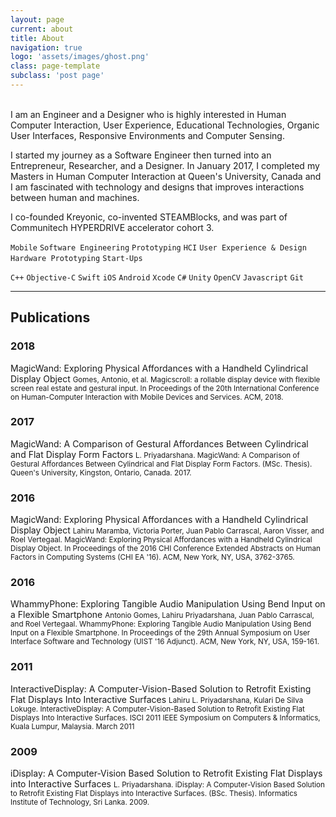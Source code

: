 ```yaml
---
layout: page
current: about
title: About
navigation: true
logo: 'assets/images/ghost.png'
class: page-template
subclass: 'post page'
---
```

<br />
I am an Engineer and a Designer who is highly interested in Human Computer Interaction, User Experience, Educational Technologies, Organic User Interfaces, Responsive Environments and Computer Sensing.

I started my journey as a Software Engineer then turned into an Entrepreneur, Researcher, and a Designer. In January 2017, I completed my Masters in Human Computer Interaction at Queen's University, Canada and I am fascinated with technology and designs that improves interactions between human and machines.

I co-founded Kreyonic, co-invented STEAMBlocks, and was part of Communitech HYPERDRIVE accelerator cohort 3.

`Mobile` `Software Engineering` `Prototyping` `HCI` `User Experience & Design` `Hardware Prototyping` `Start-Ups`

`C++` `Objective-C` `Swift` `iOS` `Android` `Xcode` `C#` `Unity` `OpenCV` `Javascript` `Git`

---
## Publications
### 2018
MagicWand: Exploring Physical Affordances with a Handheld Cylindrical Display Object
<small>Gomes, Antonio, et al. Magicscroll: a rollable display device with flexible screen real estate and gestural input. In Proceedings of the 20th International Conference on Human-Computer Interaction with Mobile Devices and Services. ACM, 2018.</small>

### 2017
MagicWand: A Comparison of Gestural Affordances Between Cylindrical and Flat Display Form Factors
<small>L. Priyadarshana. MagicWand: A Comparison of Gestural Affordances Between Cylindrical and Flat Display Form Factors. (MSc. Thesis). Queen's University, Kingston, Ontario, Canada. 2017.</small>

### 2016
MagicWand: Exploring Physical Affordances with a Handheld Cylindrical Display Object
<small>Lahiru Maramba, Victoria Porter, Juan Pablo Carrascal, Aaron Visser, and Roel Vertegaal. MagicWand: Exploring Physical Affordances with a Handheld Cylindrical Display Object. In Proceedings of the 2016 CHI Conference Extended Abstracts on Human Factors in Computing Systems (CHI EA '16). ACM, New York, NY, USA, 3762-3765.</small>

### 2016
WhammyPhone: Exploring Tangible Audio Manipulation Using Bend Input on a Flexible Smartphone
<small>Antonio Gomes, Lahiru Priyadarshana, Juan Pablo Carrascal, and Roel Vertegaal. WhammyPhone: Exploring Tangible Audio Manipulation Using Bend Input on a Flexible Smartphone. In Proceedings of the 29th Annual Symposium on User Interface Software and Technology (UIST '16 Adjunct). ACM, New York, NY, USA, 159-161.</small>

### 2011
InteractiveDisplay: A Computer-Vision-Based Solution to Retrofit Existing Flat Displays Into Interactive Surfaces
<small>Lahiru L. Priyadarshana, Kulari De Silva Lokuge. InteractiveDisplay: A Computer-Vision-Based Solution to Retrofit Existing Flat Displays Into Interactive Surfaces. ISCI 2011 IEEE Symposium on Computers & Informatics, Kuala Lumpur, Malaysia. March 2011</small>

### 2009
iDisplay: A Computer-Vision Based Solution to Retrofit Existing Flat Displays into Interactive Surfaces
<small>L. Priyadarshana. iDisplay: A Computer-Vision Based Solution to Retrofit Existing Flat Displays into Interactive Surfaces. (BSc. Thesis). Informatics Institute of Technology, Sri Lanka. 2009.</small>
